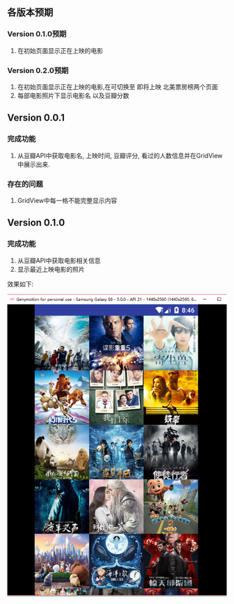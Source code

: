 ## 各版本预期
### Version 0.1.0预期

1. 在初始页面显示正在上映的电影

### Version 0.2.0预期

1. 在初始页面显示正在上映的电影,在可切换至 即将上映 北美票房榜两个页面
2. 每部电影照片下显示电影名 以及豆瓣分数



## Version 0.0.1

### 完成功能

1. 从豆瓣API中获取电影名, 上映时间, 豆瓣评分, 看过的人数信息并在GridView中展示出来.

### 存在的问题

1. GridView中每一格不能完整显示内容


## Version 0.1.0

### 完成功能

1. 从豆瓣API中获取电影相关信息
2. 显示最近上映电影的照片

效果如下:

![](pics/version010.png)
